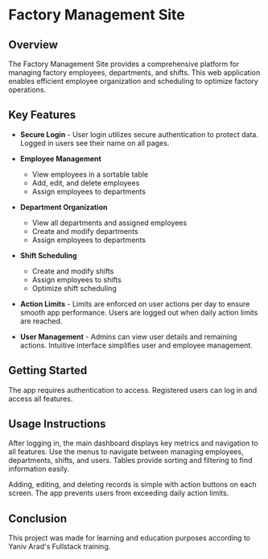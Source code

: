 # Factory Management Site

## Overview

The Factory Management Site provides a comprehensive platform for managing factory employees, departments, and shifts. This web application enables efficient employee organization and scheduling to optimize factory operations.

## Key Features

- **Secure Login** - User login utilizes secure authentication to protect data. Logged in users see their name on all pages.

- **Employee Management** 
  - View employees in a sortable table
  - Add, edit, and delete employees
  - Assign employees to departments

- **Department Organization**
  - View all departments and assigned employees
  - Create and modify departments
  - Assign employees to departments

- **Shift Scheduling**
  - Create and modify shifts
  - Assign employees to shifts
  - Optimize shift scheduling

- **Action Limits** - Limits are enforced on user actions per day to ensure smooth app performance. Users are logged out when daily action limits are reached.

- **User Management** - Admins can view user details and remaining actions. Intuitive interface simplifies user and employee management.

## Getting Started

The app requires authentication to access. Registered users can log in and access all features.

## Usage Instructions

After logging in, the main dashboard displays key metrics and navigation to all features. Use the menus to navigate between managing employees, departments, shifts, and users. Tables provide sorting and filtering to find information easily.

Adding, editing, and deleting records is simple with action buttons on each screen. The app prevents users from exceeding daily action limits.

## Conclusion

This project was made for learning and education purposes according to Yaniv Arad's Fullstack training.